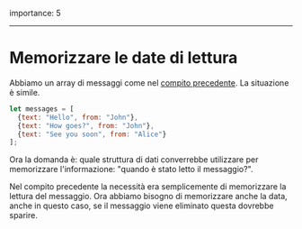 importance: 5

---

# Memorizzare le date di lettura

Abbiamo un array di messaggi come nel [compito precedente](info:task/recipients-read). La situazione è simile.

```js
let messages = [
  {text: "Hello", from: "John"},
  {text: "How goes?", from: "John"},
  {text: "See you soon", from: "Alice"}
];
```

Ora la domanda è: quale struttura di dati converrebbe utilizzare per memorizzare l'informazione: "quando è stato letto il messaggio?".

Nel compito precedente la necessità era semplicemente di memorizzare la lettura del messaggio. Ora abbiamo bisogno di memorizzare anche la data, anche in questo caso, se il messaggio viene eliminato questa dovrebbe sparire.
